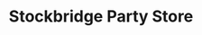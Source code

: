 ---
title: "Stockbridge Party Store"
url: /grand-rapids/stockbridge-party-store/
shop: convenience
---